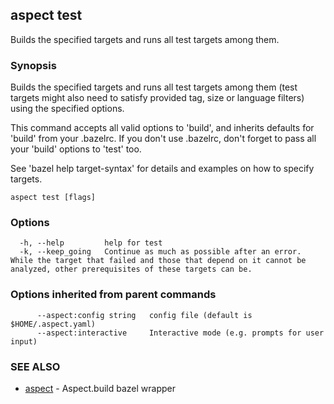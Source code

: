 ## aspect test

Builds the specified targets and runs all test targets among them.

### Synopsis

Builds the specified targets and runs all test targets among them (test targets
might also need to satisfy provided tag, size or language filters) using
the specified options.

This command accepts all valid options to 'build', and inherits
defaults for 'build' from your .bazelrc.  If you don't use .bazelrc,
don't forget to pass all your 'build' options to 'test' too.

See 'bazel help target-syntax' for details and examples on how to
specify targets.


```
aspect test [flags]
```

### Options

```
  -h, --help         help for test
  -k, --keep_going   Continue as much as possible after an error.  While the target that failed and those that depend on it cannot be analyzed, other prerequisites of these targets can be.
```

### Options inherited from parent commands

```
      --aspect:config string   config file (default is $HOME/.aspect.yaml)
      --aspect:interactive     Interactive mode (e.g. prompts for user input)
```

### SEE ALSO

* [aspect](aspect.md)	 - Aspect.build bazel wrapper

